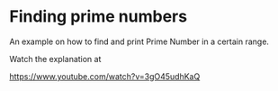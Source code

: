 # Finding prime numbers

An example on how to find and print Prime Number in a certain range.

Watch the explanation at

https://www.youtube.com/watch?v=3gO45udhKaQ
